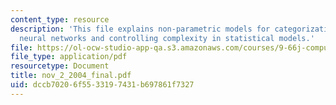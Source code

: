```yaml
---
content_type: resource
description: 'This file explains non-parametric models for categorization: exemplars,
  neural networks and controlling complexity in statistical models.'
file: https://ol-ocw-studio-app-qa.s3.amazonaws.com/courses/9-66j-computational-cognitive-science-fall-2004/dccb70206f5533197431b697861f7327_nov_2_2004_final.pdf
file_type: application/pdf
resourcetype: Document
title: nov_2_2004_final.pdf
uid: dccb7020-6f55-3319-7431-b697861f7327
---
```

